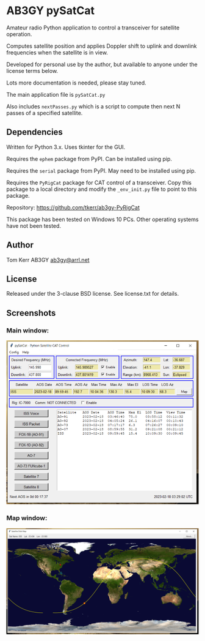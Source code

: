 # AB3GY pySatCat
Amateur radio Python application to control a transceiver for satellite operation.

Computes satellite position and applies Doppler shift to uplink and downlink frequencies when the satellite is in view.

Developed for personal use by the author, but available to anyone under the license terms below.

Lots more documentation is needed, please stay tuned.

The main application file is `pySatCat.py`

Also includes `nextPasses.py` which is a script to compute then next N passes of a specified satellite.


## Dependencies
Written for Python 3.x.  Uses tkinter for the GUI.

Requires the `ephem` package from PyPI.  Can be installed using pip.

Requires the `serial` package from PyPI. May need to be installed using pip.

Requires the `PyRigCat` package for CAT control of a transceiver.  Copy this package to a local directory and modify the `_env_init.py` file to point to this package.

Repository: https://github.com/tkerr/ab3gy-PyRigCat

This package has been tested on Windows 10 PCs. Other operating systems have not been tested.

## Author
Tom Kerr AB3GY
ab3gy@arrl.net

## License
Released under the 3-clause BSD license.
See license.txt for details.

## Screenshots

### Main window:

![Main Window Screenshot](./img/main-window-screenshot.png "Main Window")

### Map window:

![Map Window Screenshot](./img/map-window-screenshot.png "Map Window")
